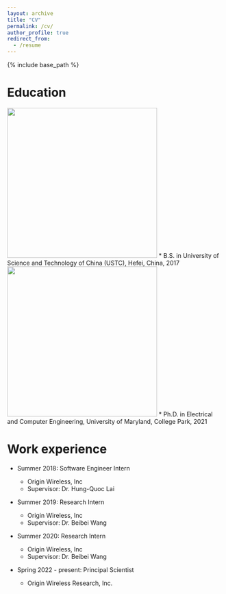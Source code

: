 ```yaml
---
layout: archive
title: "CV"
permalink: /cv/
author_profile: true
redirect_from:
  - /resume
---
```


{% include base_path %}

Education
======
<img src="http://yuqianhu09.github.io/images/ustc_logo.png" width="350">
* B.S. in University of Science and Technology of China (USTC), Hefei, China, 2017

<img src="http://yuqianhu09.github.io/images/umd_logo.png" width="350">
* Ph.D. in Electrical and Computer Engineering, University of Maryland, College Park, 2021

Work experience
======
* Summer 2018: Software Engineer Intern
  * Origin Wireless, Inc
  * Supervisor: Dr. Hung-Quoc Lai

* Summer 2019: Research Intern
  * Origin Wireless, Inc
  * Supervisor: Dr. Beibei Wang

* Summer 2020: Research Intern
  * Origin Wireless, Inc
  * Supervisor: Dr. Beibei Wang

* Spring 2022 - present: Principal Scientist
  * Origin Wireless Research, Inc.


